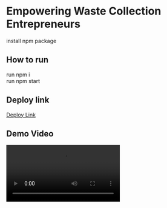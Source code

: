 # Empowering Waste Collection Entrepreneurs

install npm package

## How to run

run npm i<br />
run npm start

## Deploy link

[Deploy Link](https://tuanle99.github.io/ewce/)

## Demo Video

![Watch the video](./src/other/Video_Demo_1.mp4)
